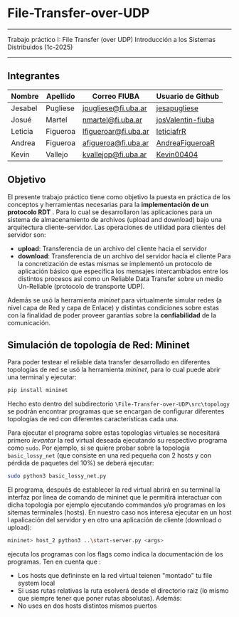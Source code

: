 # File-Transfer-over-UDP
***
Trabajo práctico I: File Transfer (over UDP)
Introducción a los Sistemas Distribuidos (1c-2025)
***
## Integrantes
| Nombre   | Apellido  | Correo FIUBA         | Usuario de Github                                 |
|----------|-----------|----------------------|--------------------------------------------------|
| Jesabel  | Pugliese  | jpugliese@fi.uba.ar |  [jesapugliese](https://github.com/jesapugliese) |
| Josué    | Martel    | nmartel@fi.uba.ar   | [josValentin-fiuba](https://github.com/josValentin-fiuba) |
| Leticia  | Figueroa  | lfigueroar@fi.uba.ar| [leticiafrR](https://github.com/leticiafrR)      |
| Andrea   | Figueroa  | afigueroa@fi.uba.ar | [AndreaFigueroaR](https://github.com/AndreaFigueroaR)      |
| Kevin    | Vallejo   | kvallejop@fi.uba.ar | [Kevin00404](https://github.com/Kevin00404) |

## Objetivo
 El presente trabajo práctico tiene como objetivo la puesta en práctica de los conceptos y herramientas necesarias para la **implementación de un protocolo RDT** . 
 Para lo cual se desarrollaron las aplicaciones para un sistema de almacenamiento de archivos (upload and download) bajo una arquitectura cliente-servidor.
 Las operaciones de utilidad para clientes del servidor son:
-  **upload**: Transferencia de un archivo del cliente hacia el servidor
-  **download**: Transferencia de un archivo del servidor hacia el cliente
Para la concretización de estas mismas se implementó un protocolo de aplicación básico que especifica los mensajes intercambiados entre los distintos procesos así como un Reliable Data Transfer sobre un medio Un-Reliable (protocolo de transporte UDP).

 Además se usó la herramienta _mininet_ para virtualmente simular redes (a nivel capa de Red y capa de Enlace) y distintas condiciones sobre estas con la finalidad de poder proveer garantías sobre la **confiabilidad** de la comunicación.

## Simulación de topología de Red: Mininet
Para poder testear el reliable data transfer desarrollado en diferentes topologías de red se usó la herramienta _mininet_, para lo cual puede abrir una terminal y ejecutar:
``` bash
pip install mininet
```
Hecho esto dentro del subdirectorio `\File-Transfer-over-UDP\src\topology` se podrán encontrar programas que se encargan de configurar diferentes topologías de red con diferentes características cada una. 

Para ejecutar el programa sobre estas topologías virtuales se necesitará primero _levantar_ la red virtual deseada ejecutando su respectivo programa como `sudo`. Por ejemplo, si se quiere probar sobre la topología `basic_lossy_net` (que consiste en una red pequeña con 2 hosts y con pérdida de paquetes del 10%) se deberá ejecutar:
``` bash
sudo python3 basic_lossy_net.py
```
El programa, después de establecer la red virtual abrirá en su terminal la interfaz por linea de comando de mininet que le permitirá interactuar con dicha topología por ejemplo ejecutando commandos y/o programas en los sitemas terminales (hosts). En nuestro caso nos interesa ejecutar en un host l apalicación del servidor y en otro una aplicación de cliente (download o upload):

``` bash
mininet> host_2 python3 ..\start-server.py <args>
```
ejecuta los programas con los flags como indica la documentación de los programas. 
Ten en cuenta que :
- Los hosts que defininste en la red virtual teienen "montado" tu file system local
- Si usas rutas relativas la ruta esolverá desde el directorio raiz (lo mismo que siempre tener que poner rutas absolutas).
Además:
- No uses en dos hosts distintos mismos puertos

